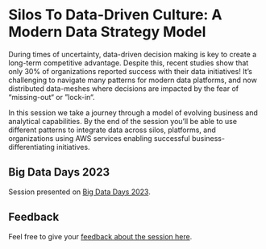 # Silos To Data-Driven Culture: A Modern Data Strategy Model

During times of uncertainty, data-driven decision making is key to create a long-term competitive advantage. Despite this, recent studies show that only 30% of organizations reported success with their data initiatives! It’s challenging to navigate many patterns for modern data platforms, and now distributed data-meshes where decisions are impacted by the fear of “missing-out“ or ”lock-in“.

In this session we take a journey through a model of evolving business and analytical capabilities. By the end of the session you’ll be able to use different patterns to integrate data across silos, platforms, and organizations using AWS services enabling successful business-differentiating initiatives.

## Big Data Days 2023

Session presented on [Big Data Days 2023](https://events.bigdataframework.org/BigDataDays2023?lang=en#/speakers?lang=en&sessionId=45688000001868820).

## Feedback
Feel free to give your [feedback about the session here](https://pulse.buildon.aws/survey/HHQKTHOG).